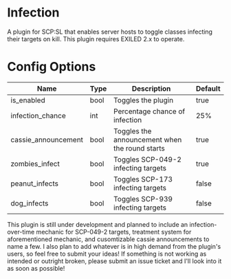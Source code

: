# Infection
A plugin for SCP:SL that enables server hosts to toggle classes infecting their targets on kill. This plugin requires EXILED 2.x to operate.
# Config Options

| Name | Type | Description | Default |
| --- | --- | --- | --- |
| is_enabled | bool | Toggles the plugin | true |
| infection_chance | int | Percentage chance of infection | 25% |
| cassie_announcement | bool | Toggles the announcement when the round starts | true |
| zombies_infect | bool | Toggles SCP-049-2 infecting targets | true |
| peanut_infects | bool | Toggles SCP-173 infecting targets | false |
| dog_infects | bool | Toggles SCP-939 infecting targets | false |

This plugin is still under development and planned to include an infection-over-time mechanic for SCP-049-2 targets, treatment system for aforementioned mechanic, and cusomtizable cassie announcements to name a few. I also plan to add whatever is in high demand from the plugin's users, so feel free to submit your ideas!
If something is not working as intended or outright broken, please submit an issue ticket and I'll look into it as soon as possible!
